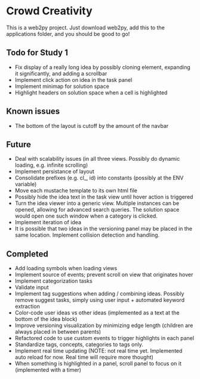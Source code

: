 # Crowd Creativity

This is a web2py project. Just download web2py, add this to the applications folder, and you should be good to go!

## Todo for Study 1
- Fix display of a really long idea by possibly cloning element, expanding it significantly, and adding a scrollbar
- Implement click action on idea in the task panel
- Implement minimap for solution space
- Highlight headers on solution space when a cell is highlighted

## Known issues
- The bottom of the layout is cutoff by the amount of the navbar

## Future
- Deal with scalability issues (in all three views. Possibly do dynamic loading, e.g. infinite scrolling)
- Implement persistance of layout
- Consolidate prefixes (e.g. cl_, id) into constants (possibly at the ENV variable)
- Move each mustache template to its own html file
- Possibly hide the idea text in the task view until hover action is triggered
- Turn the idea viewer into a generic view. Multiple instances can be opened, allowing for advanced search queries. The solution space would open one such window when a category is clicked.
- Implement iteration of idea
- It is possible that two ideas in the versioning panel may be placed in the same location. Implement collision detection and handling.

## Completed
- Add loading symbols when loading views
- Implement source of events; prevent scroll on view that originates hover
- Implement categorization tasks
- Validate input
- Implement tag suggestions when adding / combining ideas. Possibly remove suggest tasks, simply using user input + automated keyword extraction
- Color-code user ideas vs other ideas (implemented as a text at the bottom of the idea block)
- Improve versioning visualization by minimizing edge length (children are always placed in between parents)
- Refactored code to use custom events to trigger highlights in each panel
- Standardize tags, concepts, categories to tags only.
- Implement real time updating (NOTE: not real time yet. Implemented auto reload for now. Real time will require more thought)
- When something is highlighted in a panel, scroll panel to focus on it (implemented with a timer)